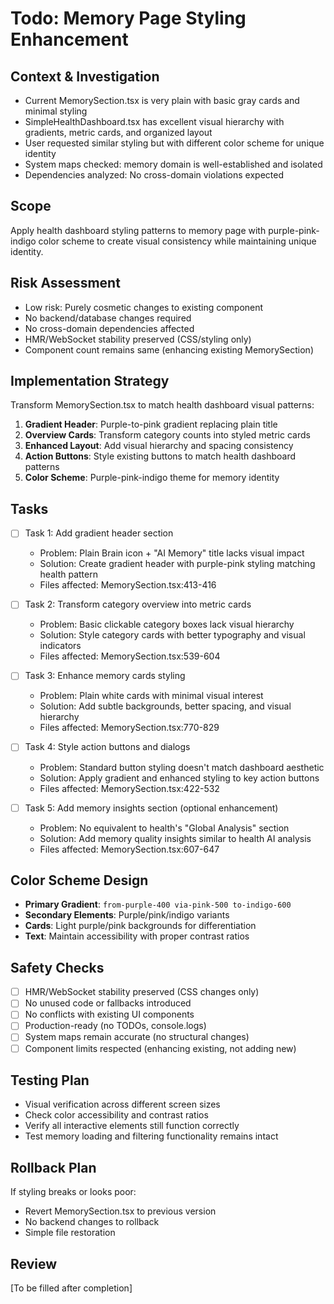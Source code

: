 # Todo: Memory Page Styling Enhancement

## Context & Investigation
- Current MemorySection.tsx is very plain with basic gray cards and minimal styling
- SimpleHealthDashboard.tsx has excellent visual hierarchy with gradients, metric cards, and organized layout
- User requested similar styling but with different color scheme for unique identity
- System maps checked: memory domain is well-established and isolated
- Dependencies analyzed: No cross-domain violations expected

## Scope
Apply health dashboard styling patterns to memory page with purple-pink-indigo color scheme to create visual consistency while maintaining unique identity.

## Risk Assessment
- Low risk: Purely cosmetic changes to existing component
- No backend/database changes required
- No cross-domain dependencies affected
- HMR/WebSocket stability preserved (CSS/styling only)
- Component count remains same (enhancing existing MemorySection)

## Implementation Strategy
Transform MemorySection.tsx to match health dashboard visual patterns:
1. **Gradient Header**: Purple-to-pink gradient replacing plain title
2. **Overview Cards**: Transform category counts into styled metric cards  
3. **Enhanced Layout**: Add visual hierarchy and spacing consistency
4. **Action Buttons**: Style existing buttons to match health dashboard patterns
5. **Color Scheme**: Purple-pink-indigo theme for memory identity

## Tasks
- [ ] Task 1: Add gradient header section
   - Problem: Plain Brain icon + "AI Memory" title lacks visual impact
   - Solution: Create gradient header with purple-pink styling matching health pattern
   - Files affected: MemorySection.tsx:413-416

- [ ] Task 2: Transform category overview into metric cards
   - Problem: Basic clickable category boxes lack visual hierarchy
   - Solution: Style category cards with better typography and visual indicators
   - Files affected: MemorySection.tsx:539-604

- [ ] Task 3: Enhance memory cards styling
   - Problem: Plain white cards with minimal visual interest
   - Solution: Add subtle backgrounds, better spacing, and visual hierarchy
   - Files affected: MemorySection.tsx:770-829

- [ ] Task 4: Style action buttons and dialogs
   - Problem: Standard button styling doesn't match dashboard aesthetic
   - Solution: Apply gradient and enhanced styling to key action buttons
   - Files affected: MemorySection.tsx:422-532

- [ ] Task 5: Add memory insights section (optional enhancement)
   - Problem: No equivalent to health's "Global Analysis" section
   - Solution: Add memory quality insights similar to health AI analysis
   - Files affected: MemorySection.tsx:607-647

## Color Scheme Design
- **Primary Gradient**: `from-purple-400 via-pink-500 to-indigo-600`
- **Secondary Elements**: Purple/pink/indigo variants
- **Cards**: Light purple/pink backgrounds for differentiation
- **Text**: Maintain accessibility with proper contrast ratios

## Safety Checks
- [ ] HMR/WebSocket stability preserved (CSS changes only)
- [ ] No unused code or fallbacks introduced
- [ ] No conflicts with existing UI components
- [ ] Production-ready (no TODOs, console.logs)
- [ ] System maps remain accurate (no structural changes)
- [ ] Component limits respected (enhancing existing, not adding new)

## Testing Plan
- Visual verification across different screen sizes
- Check color accessibility and contrast ratios  
- Verify all interactive elements still function correctly
- Test memory loading and filtering functionality remains intact

## Rollback Plan
If styling breaks or looks poor:
- Revert MemorySection.tsx to previous version
- No backend changes to rollback
- Simple file restoration

## Review
[To be filled after completion]